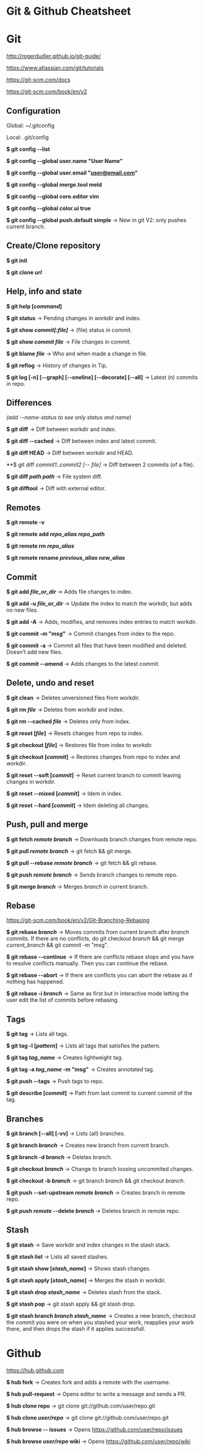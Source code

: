 # Git & Github Cheatsheet


# Git

http://rogerdudler.github.io/git-guide/

https://www.atlassian.com/git/tutorials

https://git-scm.com/docs

https://git-scm.com/book/en/v2


## Configuration

Global: ~/.gitconfig

Local: .git/config

**$ git config --list**

**$ git config --global user.name "User Name"**

**$ git config --global user.email "user@email.com"**

**$ git config --global merge.tool meld**

**$ git config --global core.editor vim**

**$ git config --global color.ui true**

**$ git config --global push.default simple** -> New in git V2: only pushes current branch.


## Create/Clone repository

**$ git init**

**$ git clone *url***


## Help, info and state

**$ git help [*command*]**

**$ git status** -> Pending changes in workdir and index.

**$ git show _commit[:file]_** -> (file) status in commit.

**$ git show _commit file_** -> File changes in commit.

**$ git blame _file_** -> Who and when made a change in file.

**$ git reflog** -> History of changes in Tip.

**$ git log [-n] [--graph] [--oneline] [--decorate] [--all]** -> Latest (n) commits in repo.


## Differences
*(add --name-status to see only status and name)*

**$ git diff** -> Diff between workdir and index.

**$ git diff --cached** -> Diff between index and latest commit.

**$ git diff HEAD** -> Diff between workdir and HEAD.

**$ git diff *commit1*..*commit2 *[-- *file*]** -> Diff between 2 commits (of a file).

**$ git diff *path* _path_** -> File system diff.

**$ git difftool** -> Diff with external editor.


## Remotes

**$ git remote -v**

**$ git remote add *repo_alias repo_path***

**$ git remote rm _repo_alias_**

**$ git remote rename _previous_alias new_alias_**


## Commit

**$ git add _file_or_dir_** -> Adds file changes to index.

**$ git add -u _file_or_dir_** -> Update the index to match the workdir, but adds no new files.

**$ git add -A** -> Adds, modifies, and removes index entries to match workdir.

**$ git commit -m "*msg*"** -> Commit changes from index to the repo.

**$ git commit -a** -> Commit all files that have been modified and deleted. Doesn't add new files.

**$ git commit --amend** -> Adds changes to the latest commit.


## Delete, undo and reset

**$ git clean** -> Deletes unversioned files from workdir.

**$ git rm _file_** -> Deletes from workdir and index.

**$ git rm --cached _file_** -> Deletes only from index.

**$ git reset [*file*]** -> Resets changes from repo to index.

**$ git checkout [*file*]** -> Restores file from index to workdir.

**$ git checkout [*commit*]** -> Restores changes from repo to index and workdir.

**$ git reset --soft [*commit*]** -> Reset current branch to commit leaving changes in workdir.

**$ git reset --mixed [*commit*]** -> Idem in index.

**$ git reset --hard [*commit*]**  -> Idem deleting all changes.


## Push, pull and merge

**$ git fetch _remote branch_** -> Downloads branch changes from remote repo.

**$ git pull _remote branch_** -> git fetch && git merge.

**$ git pull --rebase _remote branch_** -> git fetch && git rebase.

**$ git push _remote branch_** -> Sends branch changes to remote repo.

**$ git merge _branch_** -> Merges *branch* in current branch.


## Rebase

https://git-scm.com/book/en/v2/Git-Branching-Rebasing

**$ git rebase _branch_** -> Moves commits from current branch after *branch* commits. If there are no conflicts, do git checkout *branch* && git merge *current_branch* && git commit -m "msg".

**$ git rebase --continue** -> If there are conflicts rebase stops and you have to resolve conflicts manually. Then you can continue the rebase.

**$ git rebase --abort** -> If there are conflicts you can abort the rebase as if nothing has happened.

**$ git rebase -i _branch_** -> Same as first but in interactive mode letting the user edit the list of commits before rebasing.


## Tags

**$ git tag** -> Lists all tags.

**$ git tag -l [*pattern*]** -> Lists all tags that satisfies the pattern.

**$ git tag _tag_name_** -> Creates lightweight tag.

**$ git tag -a *tag_name* -m "msg"** -> Creates annotated tag.

**$ git push --tags** -> Push tags to repo.

**$ git describe [*commit*]** -> Path from last commit to current commit of the tag.


## Branches

**$ git branch [--all] [-vv]** -> Lists (all) branches.

**$ git branch _branch_** -> Creates new branch from current branch.

**$ git branch -d _branch_** -> Deletes branch.

**$ git checkout _branch_** -> Change to branch loosing uncommited changes.

**$ git checkout -b _branch_** -> git branch *branch* && git checkout *branch*.

**$ git push --set-upstream *remote* _branch_** -> Creates branch in remote repo.

**$ git push *remote* --delete _branch_** -> Deletes branch in remote repo.


## Stash

**$ git stash** -> Save workdir and index changes in the stash stack.

**$ git stash list** -> Lists all saved stashes.

**$ git stash show [*stash_name*]** -> Shows stash changes.

**$ git stash apply [*stash_name*]** -> Merges the stash in workdir.

**$ git stash drop _stash_name_** -> Deletes stash from the stack.

**$ git stash pop** -> git stash apply && git stash drop.

**$ git stash branch *branch* _stash_name_** -> Creates a new branch, checkout the commit you were on when you stashed your work, reapplies your work there, and then drops the stash if it applies successfull.


# Github
https://hub.github.com

**$ hub fork** -> Creates fork and adds a remote with the username.

**$ hub pull-request** -> Opens editor to write a message and sends a PR.

**$ hub clone repo** -> git clone git://github.com/user/repo.git

**$ hub clone _user/repo_** -> git clone git://github.com/user/repo.git

**$ hub browse -- issues** -> Opens https://github.com/user/repo/issues

**$ hub browse *user/repo* wiki** -> Opens https://github.com/user/repo/wiki
